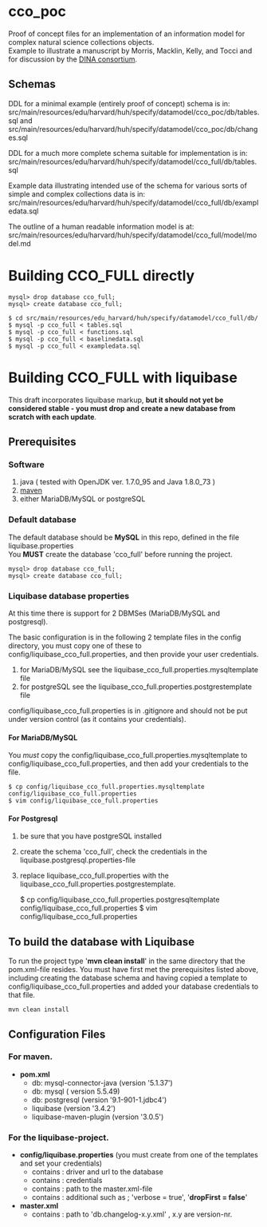 # cco_poc
Proof of concept files for an implementation of an information model for complex natural science collections objects.  
Example to illustrate a manuscript by Morris, Macklin, Kelly, and Tocci and for discussion by the [DINA consortium](http://www.dina-project.net).   

## Schemas
DDL for a minimal example (entirely proof of concept) schema is in:  
src/main/resources/edu/harvard/huh/specify/datamodel/cco_poc/db/tables.sql and  
src/main/resources/edu/harvard/huh/specify/datamodel/cco_poc/db/changes.sql

DDL for a much more complete schema suitable for implementation is in:  
src/main/resources/edu/harvard/huh/specify/datamodel/cco_full/db/tables.sql

Example data illustrating intended use of the schema for various sorts of simple and complex collections data is in:  
src/main/resources/edu/harvard/huh/specify/datamodel/cco_full/db/exampledata.sql

The outline of a human readable information model is at:   
src/main/resources/edu/harvard/huh/specify/datamodel/cco_full/model/model.md

# Building CCO_FULL directly
     
    mysql> drop database cco_full;
    mysql> create database cco_full;

    $ cd src/main/resources/edu_harvard/huh/specify/datamodel/cco_full/db/
    $ mysql -p cco_full < tables.sql
    $ mysql -p cco_full < functions.sql
    $ mysql -p cco_full < baselinedata.sql
    $ mysql -p cco_full < exampledata.sql

# Building CCO_FULL with liquibase

This draft incorporates liquibase markup, **but it should not yet be considered stable - you must drop and create a new database from scratch with each update**.

## Prerequisites 

### Software 

1. java ( tested with OpenJDK ver. 1.7.0_95 and Java 1.8.0_73 )
2. [maven](https://maven.apache.org/) 
3. either MariaDB/MySQL or postgreSQL

### Default database
The default database should be **MySQL** in this repo, defined in  the file liquibase.properties  
You **MUST** create the database 'cco_full' before running the project.  

    mysql> drop database cco_full;
    mysql> create database cco_full;

### Liquibase database properties

At this time there is support for 2 DBMSes (MariaDB/MySQL and postgresql).

The basic configuration is in the following 2 template files in the config directory, you must copy one of these to config/liquibase_cco_full.properties, and then provide your user credentials.

1. for MariaDB/MySQL see the liquibase_cco_full.properties.mysqltemplate file
2. for postgreSQL see the liquibase_cco_full.properties.postgrestemplate file

config/liquibase_cco_full.properties is in .gitignore and should not be put under version control (as it contains your credentials).

#### For MariaDB/MySQL

You *must* copy the config/liquibase_cco_full.properties.mysqltemplate to config/liquibase_cco_full.properties, and then add your credentials to the file.

    $ cp config/liquibase_cco_full.properties.mysqltemplate config/liquibase_cco_full.properties
    $ vim config/liquibase_cco_full.properties

#### For Postgresql

1. be sure that you have postgreSQL installed 
2. create the schema 'cco_full', check the credentials in the liquibase.postgresql.properties-file
3. replace liquibase_cco_full.properties with the liquibase_cco_full.properties.postgrestemplate.

    $ cp config/liquibase_cco_full.properties.postgresqltemplate config/liquibase_cco_full.properties
    $ vim config/liquibase_cco_full.properties

## To build the database with Liquibase

To run the project type '**mvn  clean install**' in the same directory that the pom.xml-file resides.  You must have first met the prerequisites listed above, including creating the database schema and having copied a template to config/liquibase_cco_full.properties and added your database credentials to that file.

    mvn clean install

## Configuration Files 

### For maven.

- **pom.xml**
   - db: mysql-connector-java (version  '5.1.37')
   - db: mysql ( version 5.5.49)
   - db: postgresql (version '9.1-901-1.jdbc4')
   - liquibase (version '3.4.2')
   - liquibase-maven-plugin (version '3.0.5')

### For the liquibase-project.

 - **config/liquibase.properties** (you must create from one of the templates and set your credentials)
    - contains : driver and url to the database
    - contains : credentials
    - contains : path to the master.xml-file
    - contains : additional such as ;  'verbose = true', '**dropFirst = false**'
  - **master.xml**
    - contains : path to 'db.changelog-x.y.xml' , x.y are version-nr.

